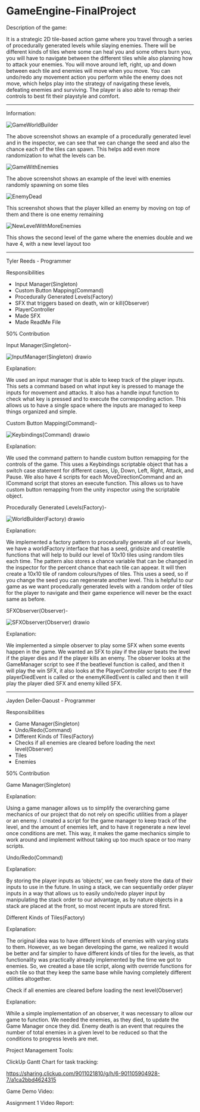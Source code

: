 # GameEngine-FinalProject

Description of the game:

It is a strategic 2D tile-based action game where you travel through a series of procedurally generated levels while slaying enemies. There will be different kinds of tiles where some can heal you and some others burn you, you will have to navigate between the different tiles while also planning how to attack your enemies.  You will move around left, right, up and down between each tile and enemies will move when you move. You can undo/redo any movement action you perform while the enemy does not move, which helps play into the strategy of navigating these levels, defeating enemies and surviving. The player is also able to remap their controls to best fit their playstyle and comfort. 

------

Information: 

![GameWorldBuilder](https://github.com/user-attachments/assets/758254c6-4e61-4cf9-8ece-19b921792bb6)

The above screenshot shows an example of a procedurally generated level and in the inspector, we can see that we can change the seed and also the chance each of the tiles can spawn. This helps add even more randomization to what the levels can be. 

![GameWithEnemies](https://github.com/user-attachments/assets/6ba67168-67d8-464a-8982-6feb4129f191)

The above screenshot shows an example of the level with enemies randomly spawning on some tiles 

![EnemyDead](https://github.com/user-attachments/assets/2fc8df02-0a49-4685-9678-a1d5f940c588)

This screenshot shows that the player killed an enemy by moving on top of them and there is one enemy remaining

![NewLevelWithMoreEnemies](https://github.com/user-attachments/assets/ea24e118-0f53-4c15-ac49-e43e98a6110f)

This shows the second level of the game where the enemies double and we have 4, with a new level layout too

------

Tyler Reeds - Programmer

Responsibilities 
- Input Manager(Singleton)
- Custom Button Mapping(Command)
- Procedurally Generated Levels(Factory)
- SFX that triggers based on death, win or kill(Observer)
- PlayerController
- Made SFX
- Made ReadMe File 

50% Contribution

Input Manager(Singleton)- 

![InputManager(Singleton) drawio](https://github.com/user-attachments/assets/e993e304-b95f-4743-bb9f-2b733c47486e)

Explanation: 

We used an input manager that is able to keep track of the player inputs. This sets a command based on what input key is pressed to manage the inputs for movement and attacks. It also has a handle input function to check what key is pressed and to execute the corresponding action. This allows us to have a single space where the inputs are managed to keep things organized and simple. 

Custom Button Mapping(Command)-

![Keybindings(Command) drawio](https://github.com/user-attachments/assets/3aaab762-c401-46c1-9ab1-b058060d693b)

Explanation:

We used the command pattern to handle custom button remapping for the controls of the game. This uses a Keybindings scriptable object that has a switch case statement for different cases, Up, Down, Left, Right, Attack, and Pause. We also have 4 scripts for each MoveDirectionCommand and an ICommand script that stores an execute function. This allows us to have custom button remapping from the unity inspector using the scriptable object. 

Procedurally Generated Levels(Factory)-

![WorldBuilder(Factory) drawio](https://github.com/user-attachments/assets/dfec4358-1cca-4e73-9617-2db8c1da99ce)

Explanation:

We implemented a factory pattern to procedurally generate all of our levels, we have a worldFactory interface that has a seed, gridsize and createtile functions that will help to build our level of 10x10 tiles using random tiles each time. The pattern also stores a chance variable that can be changed in the inspector for the percent chance that each tile can appear. It will then create a 10x10 tile of random colours/types of tiles. This uses a seed, so if you change the seed you can regenerate another level. This is helpful to our game as we want procedurally generated levels with a random order of tiles for the player to navigate and their game experience will never be the exact same as before. 

SFXObserver(Observer)- 

![SFXObserver(Observer) drawio](https://github.com/user-attachments/assets/c57cfcb0-c38b-4f14-a89d-53a36f6b5b9c)

Explanation:

We implemented a simple observer to play some SFX when some events happen in the game. We wanted an SFX to play if the player beats the level if the player dies and if the player kills an enemy. The observer looks at the GameManager script  to see if the beatlevel function is called, and then it will play the win SFX, it also looks at the PlayerController script to see if the playerDiedEvent is called or the enemyKilledEvent is called and then it will play the player died SFX and enemy killed SFX. 

------

Jayden Deller-Daoust - Programmer

Responsibilities 
- Game Manager(Singleton)
- Undo/Redo(Command)
- Different Kinds of Tiles(Factory)
- Checks if all enemies are cleared before loading the next level(Observer)
- Tiles
- Enemies 

50% Contribution

Game Manager(Singleton)

Explanation: 

Using a game manager allows us to simplify the overarching game mechanics of our project that do not rely on specific utilities from a player or an enemy. I created a script for the game manager to keep track of the level, and the amount of enemies left, and to have it regenerate a new level once conditions are met. This way, it makes the game mechanics simple to work around and implement without taking up too much space or too many scripts.

Undo/Redo(Command)

Explanation:

By storing the player inputs as ‘objects’, we can freely store the data of their inputs to use in the future. In using a stack, we can sequentially order player inputs in a way that allows us to easily undo/redo player input by manipulating the stack order to our advantage, as by nature objects in a stack are placed at the front, so most recent inputs are stored first.

Different Kinds of Tiles(Factory)

Explanation:

The original idea was to have different kinds of enemies with varying stats to them. However, as we began developing the game, we realized it would be better and far simpler to have different kinds of tiles for the levels, as that functionality was practically already implemented by the time we got to enemies. So, we created a base tile script, along with override functions for each tile so that they keep the same base while having completely different utilities altogether.

Check if all enemies are cleared before loading the next level(Observer)

Explanation: 

While a simple implementation of an observer, it was necessary to allow our game to function. We needed the enemies, as they died, to update the Game Manager once they did. Enemy death is an event that requires the number of total enemies in a given level to be reduced so that the conditions to progress levels are met.

Project Management Tools: 

ClickUp Gantt Chart for task tracking:

https://sharing.clickup.com/9011021810/g/h/6-901105904928-7/a1ca2bbd4624315

Game Demo Video:



Assignment 1 Video Report: 


